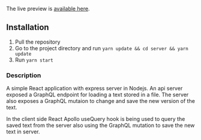 The live preview is [available here](http://35.224.103.122:3000/).

## Installation

1. Pull the repository
2. Go to the project directory and run ```yarn update && cd server && yarn update```
3. Run ```yarn start```

### Description

A simple React application with express server in Nodejs. An api server exposed a GraphQL endpoint for loading a text stored in a file. The server also exposes a GraphQL mutaion to change and save the new version of the text. 

In the client side React Apollo useQuery hook is being used to query the saved text from the server also using the GraphQL mutation to save the new text in server.


